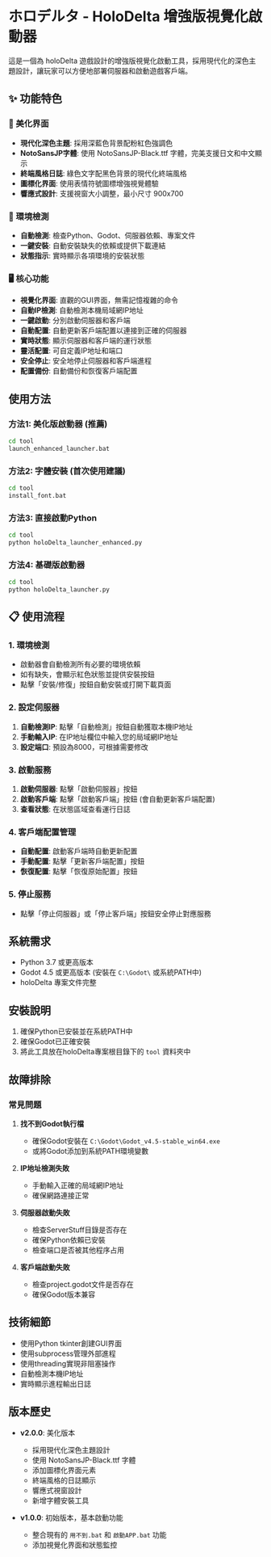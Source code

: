 # ホロデルタ - HoloDelta 增強版視覺化啟動器

這是一個為 holoDelta 遊戲設計的增強版視覺化啟動工具，採用現代化的深色主題設計，讓玩家可以方便地部署伺服器和啟動遊戲客戶端。

## ✨ 功能特色

### 🎨 美化界面
- **現代化深色主題**: 採用深藍色背景配粉紅色強調色
- **NotoSansJP字體**: 使用 NotoSansJP-Black.ttf 字體，完美支援日文和中文顯示
- **終端風格日誌**: 綠色文字配黑色背景的現代化終端風格
- **圖標化界面**: 使用表情符號圖標增強視覺體驗
- **響應式設計**: 支援視窗大小調整，最小尺寸 900x700

### 🔧 環境檢測
- **自動檢測**: 檢查Python、Godot、伺服器依賴、專案文件
- **一鍵安裝**: 自動安裝缺失的依賴或提供下載連結
- **狀態指示**: 實時顯示各項環境的安裝狀態

### 🖥️ 核心功能
- **視覺化界面**: 直觀的GUI界面，無需記憶複雜的命令
- **自動IP檢測**: 自動檢測本機局域網IP地址
- **一鍵啟動**: 分別啟動伺服器和客戶端
- **自動配置**: 自動更新客戶端配置以連接到正確的伺服器
- **實時狀態**: 顯示伺服器和客戶端的運行狀態
- **靈活配置**: 可自定義IP地址和端口
- **安全停止**: 安全地停止伺服器和客戶端進程
- **配置備份**: 自動備份和恢復客戶端配置

## 使用方法

### 方法1: 美化版啟動器 (推薦)
```bash
cd tool
launch_enhanced_launcher.bat
```

### 方法2: 字體安裝 (首次使用建議)
```bash
cd tool
install_font.bat
```

### 方法3: 直接啟動Python
```bash
cd tool
python holoDelta_launcher_enhanced.py
```

### 方法4: 基礎版啟動器
```bash
cd tool
python holoDelta_launcher.py
```

## 📋 使用流程

### 1. 環境檢測
- 啟動器會自動檢測所有必要的環境依賴
- 如有缺失，會顯示紅色狀態並提供安裝按鈕
- 點擊「安裝/修復」按鈕自動安裝或打開下載頁面

### 2. 設定伺服器

1. **自動檢測IP**: 點擊「自動檢測」按鈕自動獲取本機IP地址
2. **手動輸入IP**: 在IP地址欄位中輸入您的局域網IP地址
3. **設定端口**: 預設為8000，可根據需要修改

### 3. 啟動服務

1. **啟動伺服器**: 點擊「啟動伺服器」按鈕
2. **啟動客戶端**: 點擊「啟動客戶端」按鈕 (會自動更新客戶端配置)
3. **查看狀態**: 在狀態區域查看運行日誌

### 4. 客戶端配置管理

- **自動配置**: 啟動客戶端時自動更新配置
- **手動配置**: 點擊「更新客戶端配置」按鈕
- **恢復配置**: 點擊「恢復原始配置」按鈕

### 5. 停止服務

- 點擊「停止伺服器」或「停止客戶端」按鈕安全停止對應服務

## 系統需求

- Python 3.7 或更高版本
- Godot 4.5 或更高版本 (安裝在 `C:\Godot\` 或系統PATH中)
- holoDelta 專案文件完整

## 安裝說明

1. 確保Python已安裝並在系統PATH中
2. 確保Godot已正確安裝
3. 將此工具放在holoDelta專案根目錄下的 `tool` 資料夾中

## 故障排除

### 常見問題

1. **找不到Godot執行檔**
   - 確保Godot安裝在 `C:\Godot\Godot_v4.5-stable_win64.exe`
   - 或將Godot添加到系統PATH環境變數

2. **IP地址檢測失敗**
   - 手動輸入正確的局域網IP地址
   - 確保網路連接正常

3. **伺服器啟動失敗**
   - 檢查ServerStuff目錄是否存在
   - 確保Python依賴已安裝
   - 檢查端口是否被其他程序占用

4. **客戶端啟動失敗**
   - 檢查project.godot文件是否存在
   - 確保Godot版本兼容

## 技術細節

- 使用Python tkinter創建GUI界面
- 使用subprocess管理外部進程
- 使用threading實現非阻塞操作
- 自動檢測本機IP地址
- 實時顯示進程輸出日誌

## 版本歷史

- **v2.0.0**: 美化版本
  - 採用現代化深色主題設計
  - 使用 NotoSansJP-Black.ttf 字體
  - 添加圖標化界面元素
  - 終端風格的日誌顯示
  - 響應式視窗設計
  - 新增字體安裝工具

- **v1.0.0**: 初始版本，基本啟動功能
  - 整合現有的 `用不到.bat` 和 `啟動APP.bat` 功能
  - 添加視覺化界面和狀態監控
